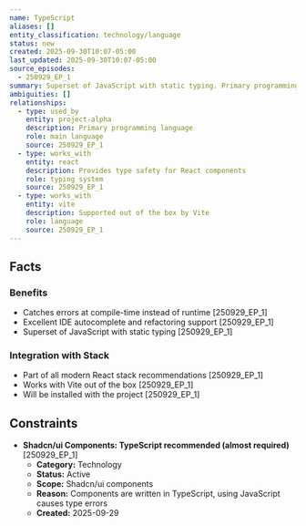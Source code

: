 ```yaml
---
name: TypeScript
aliases: []
entity_classification: technology/language
status: new
created: 2025-09-30T10:07-05:00
last_updated: 2025-09-30T10:07-05:00
source_episodes:
  - 250929_EP_1
summary: Superset of JavaScript with static typing. Primary programming language for Project Alpha, providing type safety and better IDE support.
ambiguities: []
relationships:
  - type: used_by
    entity: project-alpha
    description: Primary programming language
    role: main language
    source: 250929_EP_1
  - type: works_with
    entity: react
    description: Provides type safety for React components
    role: typing system
    source: 250929_EP_1
  - type: works_with
    entity: vite
    description: Supported out of the box by Vite
    role: language
    source: 250929_EP_1
---
```


## Facts

### Benefits
- Catches errors at compile-time instead of runtime [250929_EP_1]
- Excellent IDE autocomplete and refactoring support [250929_EP_1]
- Superset of JavaScript with static typing [250929_EP_1]

### Integration with Stack
- Part of all modern React stack recommendations [250929_EP_1]
- Works with Vite out of the box [250929_EP_1]
- Will be installed with the project [250929_EP_1]

## Constraints

- **Shadcn/ui Components: TypeScript recommended (almost required)** [250929_EP_1]
  - **Category:** Technology
  - **Status:** Active
  - **Scope:** Shadcn/ui components
  - **Reason:** Components are written in TypeScript, using JavaScript causes type errors
  - **Created:** 2025-09-29